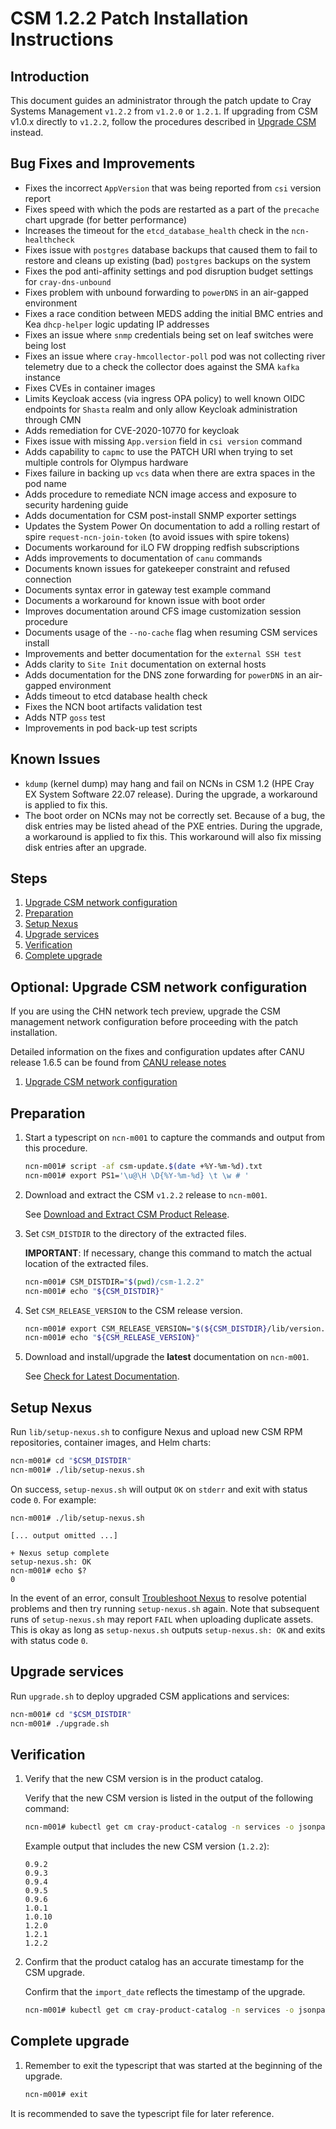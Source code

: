 # CSM 1.2.2 Patch Installation Instructions

## Introduction

This document guides an administrator through the patch update to Cray Systems Management `v1.2.2` from `v1.2.0` or `1.2.1`.
If upgrading from CSM v1.0.x directly to `v1.2.2`, follow the procedures described in [Upgrade CSM](../1.2/README.md) instead.

## Bug Fixes and Improvements

* Fixes the incorrect `AppVersion` that was being reported from `csi` version report
* Fixes speed with which the pods are restarted as a part of the `precache` chart upgrade (for better performance)
* Increases the timeout for the `etcd_database_health` check in the `ncn-healthcheck`
* Fixes issue with `postgres` database backups that caused them to fail to restore and cleans up existing (bad) `postgres` backups on the system
* Fixes the pod anti-affinity settings and pod disruption budget settings for `cray-dns-unbound`
* Fixes problem with unbound forwarding to `powerDNS` in an air-gapped environment
* Fixes a race condition between MEDS adding the initial BMC entries and Kea `dhcp-helper` logic updating IP addresses
* Fixes an issue where `snmp` credentials being set on leaf switches were being lost
* Fixes an issue where `cray-hmcollector-poll` pod was not collecting river telemetry due to a check the collector does against the SMA `kafka` instance
* Fixes CVEs in container images
* Limits Keycloak access (via ingress OPA policy) to well known OIDC endpoints for `Shasta` realm and only allow Keycloak administration through CMN
* Adds remediation for CVE-2020-10770 for keycloak
* Fixes issue with missing `App.version` field in `csi version` command
* Adds capability to `capmc` to use the PATCH URI when trying to set multiple controls for Olympus hardware
* Fixes failure in backing up `vcs` data when there are extra spaces in the pod name
* Adds procedure to remediate NCN image access and exposure to security hardening guide
* Adds documentation for CSM post-install SNMP exporter settings
* Updates the System Power On documentation to add a rolling restart of spire `request-ncn-join-token` (to avoid issues with spire tokens)
* Documents workaround for iLO FW dropping redfish subscriptions
* Adds improvements to documentation of `canu` commands
* Documents known issues for gatekeeper constraint and refused connection
* Documents syntax error in gateway test example command
* Documents a workaround for known issue with boot order
* Improves documentation around CFS image customization session procedure
* Documents usage of the `--no-cache` flag when resuming CSM services install
* Improvements and better documentation for the `external SSH test`
* Adds clarity to `Site Init` documentation on external hosts
* Adds documentation for the DNS zone forwarding for `powerDNS` in an air-gapped environment
* Adds timeout to etcd database health check
* Fixes the NCN boot artifacts validation test
* Adds NTP `goss` test
* Improvements in pod back-up test scripts

## Known Issues

* `kdump` (kernel dump) may hang and fail on NCNs in CSM 1.2 (HPE Cray EX System Software 22.07 release). During the upgrade, a workaround is applied to fix this.
* The boot order on NCNs may not be correctly set. Because of a bug, the disk entries may be listed ahead of the PXE entries. During the upgrade, a workaround is applied to fix this. This workaround will also fix missing disk entries after an upgrade.

## Steps

1. [Upgrade CSM network configuration](upgrade_network.md)
1. [Preparation](#preparation)
1. [Setup Nexus](#setup-nexus)
1. [Upgrade services](#upgrade-services)
1. [Verification](#verification)
1. [Complete upgrade](#complete-upgrade)

## Optional: Upgrade CSM network configuration

If you are using the CHN network tech preview, upgrade the CSM management network configuration before proceeding with the patch installation.

Detailed information on the fixes and configuration updates after CANU release 1.6.5 can be found from [CANU release notes](../../operations/network/management_network/canu_install_update.md)

 1. [Upgrade CSM network configuration](upgrade_network.md)

## Preparation

1. Start a typescript on `ncn-m001` to capture the commands and output from this procedure.

   ```bash
   ncn-m001# script -af csm-update.$(date +%Y-%m-%d).txt
   ncn-m001# export PS1='\u@\H \D{%Y-%m-%d} \t \w # '
   ```

1. Download and extract the CSM `v1.2.2` release to `ncn-m001`.

   See [Download and Extract CSM Product Release](../../update_product_stream/index.md#download-and-extract).

1. Set `CSM_DISTDIR` to the directory of the extracted files.

   **IMPORTANT**: If necessary, change this command to match the actual location of the extracted files.

   ```bash
   ncn-m001# CSM_DISTDIR="$(pwd)/csm-1.2.2"
   ncn-m001# echo "${CSM_DISTDIR}"
   ```

1. Set `CSM_RELEASE_VERSION` to the CSM release version.

   ```bash
   ncn-m001# export CSM_RELEASE_VERSION="$(${CSM_DISTDIR}/lib/version.sh --version)"
   ncn-m001# echo "${CSM_RELEASE_VERSION}"
   ```

1. Download and install/upgrade the **latest** documentation on `ncn-m001`.

   See [Check for Latest Documentation](../../update_product_stream/index.md#check-for-latest-documentation).

## Setup Nexus

Run `lib/setup-nexus.sh` to configure Nexus and upload new CSM RPM
repositories, container images, and Helm charts:

```bash
ncn-m001# cd "$CSM_DISTDIR"
ncn-m001# ./lib/setup-nexus.sh
```

On success, `setup-nexus.sh` will output `OK` on `stderr` and exit with status
code `0`. For example:

```console
ncn-m001# ./lib/setup-nexus.sh

[... output omitted ...]

+ Nexus setup complete
setup-nexus.sh: OK
ncn-m001# echo $?
0
```

In the event of an error, consult [Troubleshoot Nexus](../../operations/package_repository_management/Troubleshoot_Nexus.md)
to resolve potential problems and then try running `setup-nexus.sh` again. Note that subsequent runs of `setup-nexus.sh` may
report `FAIL` when uploading duplicate assets. This is okay as long as `setup-nexus.sh` outputs `setup-nexus.sh: OK` and exits
with status code `0`.

## Upgrade services

Run `upgrade.sh` to deploy upgraded CSM applications and services:

```bash
ncn-m001# cd "$CSM_DISTDIR"
ncn-m001# ./upgrade.sh
```

## Verification

1. Verify that the new CSM version is in the product catalog.

   Verify that the new CSM version is listed in the output of the following command:

   ```bash
   ncn-m001# kubectl get cm cray-product-catalog -n services -o jsonpath='{.data.csm}' | yq r -j - | jq -r 'to_entries[] | .key' | sort -V
   ```

   Example output that includes the new CSM version (`1.2.2`):

   ```text
   0.9.2
   0.9.3
   0.9.4
   0.9.5
   0.9.6
   1.0.1
   1.0.10
   1.2.0
   1.2.1
   1.2.2
   ```

1. Confirm that the product catalog has an accurate timestamp for the CSM upgrade.

   Confirm that the `import_date` reflects the timestamp of the upgrade.

   ```bash
   ncn-m001# kubectl get cm cray-product-catalog -n services -o jsonpath='{.data.csm}' | yq r  - '"1.2.2".configuration.import_date'
   ```

## Complete upgrade

1. Remember to exit the typescript that was started at the beginning of the upgrade.

     ```bash
     ncn-m001# exit
     ```

It is recommended to save the typescript file for later reference.
